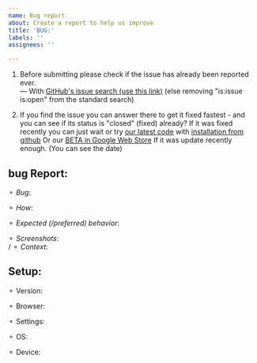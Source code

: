 ```yaml
---
name: Bug report
about: Create a report to help us improve
title: 'BUG:'
labels: ''
assignees: ''

---
```


<!-- please click "PREVIEW" -->
1. Before submitting please check if the issue has already been reported ever.  
— With [GitHub's issue search (use this link)](https://github.com/ImprovedTube/ImprovedTube/issues?q=)  (else removing "is:issue is:open" from the standard search)       

2. If you find the issue you can answer there to get it fixed fastest - and you can see if its status is  "closed" (fixed) already?   If it was fixed recently you can just wait or try [our latest code](https://github.com/ImprovedTube/ImprovedTube/archive/master.zip)  with [installation from github](https://github.com/ImprovedTube/ImprovedTube#installation-from-github) 
Or our  [BETA in Google Web Store](https://chrome.google.com/webstore/detail/improvedtube/lodjfjlkodalimdjgncejhkadjhacgki)
If it was update recently enough. (You can see the date)


## bug Report:
 ⚬ *Bug*:  
<!-- a clear / concise description of what the bug is -->
 
 ⚬ *How*:  
<!-- Steps to **reproduce** the issue  -->
 
 ⚬ *Expected (/preferred) behavior*:
 
 ⚬ *Screenshots*:  <!-- (If applicable) -->   
/ ⚬ *Context*:       <!-- (Additional context, if any)  --> 

##  Setup:    
<!-- Consider to fill in your following **details**:  -->
 ⚬  Version:   
<!--  [e.g. ImprovedTube 3.21  You can find it at the ⋮ icon>settings>version]   -->

 ⚬ Browser:  
<!--  [e.g.  Chromium 83.0.4103.116  / Firefox / Safari / ...] -->

 ⚬ Settings:  
<!--  Attach exported settings  `(ImprovedTube -> Settings -> Backup & reset -> Export settings)`  -->

 ⚬   OS:  
 <!--  [e.g. Linux Ubuntu 16 /  Windows 7 / Mac OSX /  iOS ]  -->

 ⚬   Device:   
<!--  [if applicable e.g. iPhone4] -->
